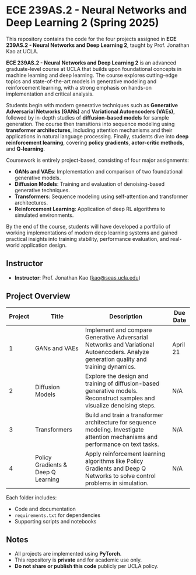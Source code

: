 # ECE 239AS.2 - Neural Networks and Deep Learning 2 (Spring 2025)

This repository contains the code for the four projects assigned in **ECE 239AS.2 - Neural Networks and Deep Learning 2**, taught by Prof. Jonathan Kao at UCLA.

**ECE 239AS.2 - Neural Networks and Deep Learning 2** is an advanced graduate-level course at UCLA that builds upon foundational concepts in machine learning and deep learning. The course explores cutting-edge topics and state-of-the-art models in generative modeling and reinforcement learning, with a strong emphasis on hands-on implementation and critical analysis.

Students begin with modern generative techniques such as **Generative Adversarial Networks (GANs)** and **Variational Autoencoders (VAEs)**, followed by in-depth studies of **diffusion-based models** for sample generation. The course then transitions into sequence modeling using **transformer architectures**, including attention mechanisms and their applications in natural language processing. Finally, students dive into **deep reinforcement learning**, covering **policy gradients**, **actor-critic methods**, and **Q-learning**.

Coursework is entirely project-based, consisting of four major assignments:

- **GANs and VAEs**: Implementation and comparison of two foundational generative models.
- **Diffusion Models**: Training and evaluation of denoising-based generative techniques.
- **Transformers**: Sequence modeling using self-attention and transformer architectures.
- **Reinforcement Learning**: Application of deep RL algorithms to simulated environments.

By the end of the course, students will have developed a portfolio of working implementations of modern deep learning systems and gained practical insights into training stability, performance evaluation, and real-world application design.


## Instructor

- **Instructor**: Prof. Jonathan Kao (<kao@seas.ucla.edu>)

## Project Overview

| Project | Title                              | Description                                                                                                          | Due Date |
|---------|------------------------------------|----------------------------------------------------------------------------------------------------------------------|----------|
| 1       | GANs and VAEs                      | Implement and compare Generative Adversarial Networks and Variational Autoencoders. Analyze generation quality and training dynamics. | April 21 |
| 2       | Diffusion Models                   | Explore the design and training of diffusion-based generative models. Reconstruct samples and visualize denoising steps. | N/A |
| 3       | Transformers                       | Build and train a transformer architecture for sequence modeling. Investigate attention mechanisms and performance on text tasks. | N/A   |
| 4       | Policy Gradients & Deep Q Learning | Apply reinforcement learning algorithms like Policy Gradients and Deep Q Networks to solve control problems in simulation. | N/A   |


Each folder includes:

- Code and documentation
- `requirements.txt` for dependencies
- Supporting scripts and notebooks

## Notes

- All projects are implemented using **PyTorch**.
- This repository is **private** and for academic use only.
- **Do not share or publish this code** publicly per UCLA policy.
